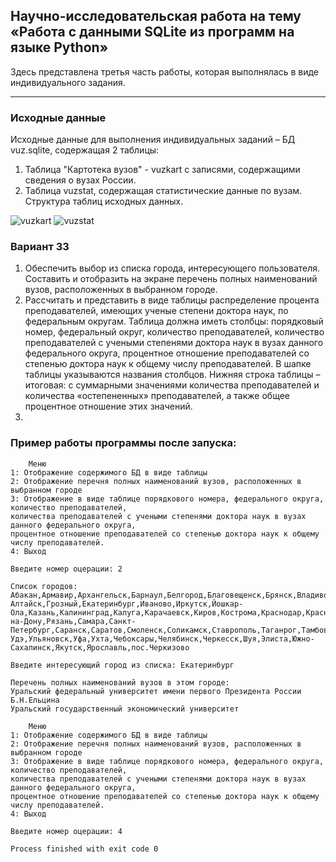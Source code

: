 ## Научно-исследовательская работа на тему «Работа с данными SQLite из программ на языке Python» 
Здесь представлена третья часть работы, которая выполнялась в виде индивидуального задания.
___

### Исходные данные
Исходные данные для выполнения индивидуальных заданий – БД vuz.sqlite, содержащая 2 таблицы:   
1)	Таблица "Картотека вузов"  - vuzkart  с записями, содержащими сведения о вузах России.
2)	Таблица vuzstat, содержащая статистические данные по вузам.
Структура таблиц исходных данных.

![vuzkart]()
![vuzstat]()

### Вариант 33
1. Обеспечить выбор из списка города, интересующего пользователя. Составить и отобразить на экране перечень полных наименований вузов, расположенных в выбранном городе.  
2. Рассчитать и представить в виде таблицы распределение процента преподавателей, имеющих ученые степени доктора наук, по федеральным округам. Таблица должна иметь столбцы: порядковый номер, федеральный округ, количество преподавателей, количество преподавателей с учеными степенями доктора наук в вузах данного федерального округа, процентное отношение преподавателей со степенью доктора наук к общему числу преподавателей. В шапке таблицы указываются названия столбцов. Нижняя строка таблицы – итоговая: с суммарными значениями количества преподавателей и количества «остепененных» преподавателей, а также общее процентное отношение этих значений.
3. 
### Пример работы программы после запуска:

```
	Меню
1: Отображение содержимого БД в виде таблицы
2: Отображение перечня полных наименований вузов, расположенных в выбранном городе
3: Отображение в виде таблице порядкового номера, федерального округа, количество преподавателей,
количества преподавателей с учеными степенями доктора наук в вузах данного федерального округа,
процентное отношение преподавателей со степенью доктора наук к общему числу преподавателей.
4: Выход

Введите номер оцерации: 2

Список городов:
Абакан,Армавир,Архангельск,Барнаул,Белгород,Благовещенск,Брянск,Владивосток,Владикавказ,Владимир,Воронеж,Горно-Алтайск,Грозный,Екатеринбург,Иваново,Иркутск,Йошкар-Ола,Казань,Калининград,Калуга,Карачаевск,Киров,Кострома,Краснодар,Красноярск,Липецк,Магадан,Махачкала,Москва,Мурманск,НижнийНовгород,Новокузнецк,Новосибирск,Омск,Оренбург,Пенза,Пермь,Псков,Ростов-на-Дону,Рязань,Самара,Санкт-Петербург,Саранск,Саратов,Смоленск,Соликамск,Ставрополь,Таганрог,Тамбов,Тверь,Тольятти,Томск,Улан-Удэ,Ульяновск,Уфа,Ухта,Чебоксары,Челябинск,Черкесск,Шуя,Элиста,Южно-Сахалинск,Якутск,Ярославль,пос.Черкизово

Введите интересующий город из списка: Екатеринбург

Перечень полных наименований вузов в этом городе: 
Уральский федеральный университет имени первого Президента России Б.Н.Ельцина                                                                                                                           
Уральский государственный экономический университет                                                                                                                                                     

	Меню
1: Отображение содержимого БД в виде таблицы
2: Отображение перечня полных наименований вузов, расположенных в выбранном городе
3: Отображение в виде таблице порядкового номера, федерального округа, количество преподавателей,
количества преподавателей с учеными степенями доктора наук в вузах данного федерального округа,
процентное отношение преподавателей со степенью доктора наук к общему числу преподавателей.
4: Выход

Введите номер оцерации: 4

Process finished with exit code 0
```
